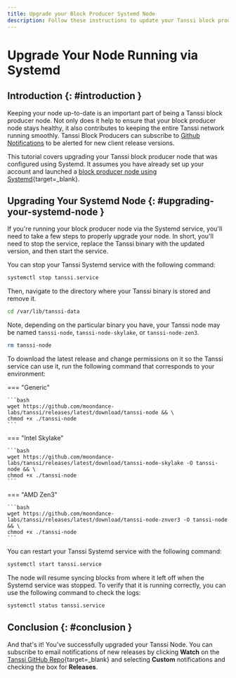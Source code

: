 ```yaml
---
title: Upgrade your Block Producer Systemd Node
description: Follow these instructions to update your Tanssi block producer node running via Systemd to the latest version of the Tanssi client software.
---
```


# Upgrade Your Node Running via Systemd

## Introduction {: #introduction }

Keeping your node up-to-date is an important part of being a Tanssi block producer node. Not only does it help to ensure that your block producer node stays healthy, it also contributes to keeping the entire Tanssi network running smoothly. Tanssi Block Producers can subscribe to [Github Notifications](#conclusion) to be alerted for new client release versions. 

This tutorial covers upgrading your Tanssi block producer node that was configured using Systemd. It assumes you have already set up your account and launched a [block producer node using Systemd](/node-operators/block-producers/onboarding/run-a-block-producer/block-producer-systemd/){target=\_blank}. 

## Upgrading Your Systemd Node {: #upgrading-your-systemd-node }

If you're running your block producer node via the Systemd service, you'll need to take a few steps to properly upgrade your node. In short, you'll need to stop the service, replace the Tanssi binary with the updated version, and then start the service. 

You can stop your Tanssi Systemd service with the following command:

```bash
systemctl stop tanssi.service
```

Then, navigate to the directory where your Tanssi binary is stored and remove it. 

```bash
cd /var/lib/tanssi-data
```

Note, depending on the particular binary you have, your Tanssi node may be named `tanssi-node`, `tanssi-node-skylake`, or `tanssi-node-zen3`.

```bash
rm tanssi-node
```

To download the latest release and change permissions on it so the Tanssi service can use it, run the following command that corresponds to your environment:

=== "Generic"

    ```bash
    wget https://github.com/moondance-labs/tanssi/releases/latest/download/tanssi-node && \
    chmod +x ./tanssi-node
    ```

=== "Intel Skylake"

    ```bash
    wget https://github.com/moondance-labs/tanssi/releases/latest/download/tanssi-node-skylake -O tanssi-node && \
    chmod +x ./tanssi-node
    ```

=== "AMD Zen3"

    ```bash
    wget https://github.com/moondance-labs/tanssi/releases/latest/download/tanssi-node-znver3 -O tanssi-node && \
    chmod +x ./tanssi-node
    ```


You can restart your Tanssi Systemd service with the following command:

```bash
systemctl start tanssi.service
```

The node will resume syncing blocks from where it left off when the Systemd service was stopped. To verify that it is running correctly, you can use the following command to check the logs: 

```bash
systemctl status tanssi.service
```

## Conclusion {: #conclusion }

And that's it! You've successfully upgraded your Tanssi Node. You can subscribe to email notifications of new releases by clicking **Watch** on the [Tanssi GitHub Repo](https://github.com/moondance-labs/tanssi){target=\_blank} and selecting **Custom** notifications and checking the box for **Releases**. 
